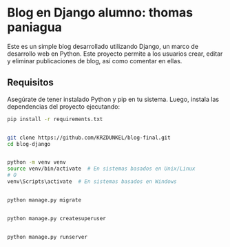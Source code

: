 # Blog en Django alumno: thomas paniagua

Este es un simple blog desarrollado utilizando Django, un marco de desarrollo web en Python. Este proyecto permite a los usuarios crear, editar y eliminar publicaciones de blog, así como comentar en ellas.

## Requisitos

Asegúrate de tener instalado Python y pip en tu sistema. Luego, instala las dependencias del proyecto ejecutando:

```bash
pip install -r requirements.txt


git clone https://github.com/KRZDUNKEL/blog-final.git
cd blog-django


python -m venv venv
source venv/bin/activate  # En sistemas basados en Unix/Linux
# O
venv\Scripts\activate  # En sistemas basados en Windows


python manage.py migrate


python manage.py createsuperuser


python manage.py runserver
